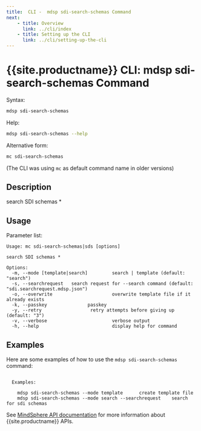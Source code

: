 ```yaml
---
title:  CLI -  mdsp sdi-search-schemas Command
next:
    - title: Overview
      link: ../cli/index
    - title: Setting up the CLI
      link: ../cli/setting-up-the-cli
---
```


# {{site.productname}} CLI: mdsp sdi-search-schemas Command

Syntax:

```bash
mdsp sdi-search-schemas
```

Help:

```bash
mdsp sdi-search-schemas --help
```

Alternative form:

```bash
mc sdi-search-schemas
```

(The CLI was using `mc` as default command name in older versions)

## Description

search SDI schemas *

## Usage

Parameter list:

```text
Usage: mc sdi-search-schemas|sds [options]

search SDI schemas *

Options:
  -m, --mode [template|search]         search | template (default: "search")
  -s, --searchrequest   search request for --search command (default: "sdi.searchrequest.mdsp.json")
  -o, --overwrite                      overwrite template file if it already exists
  -k, --passkey               passkey
  -y, --retry                  retry attempts before giving up (default: "3")
  -v, --verbose                        verbose output
  -h, --help                           display help for command

```

## Examples

Here are some examples of how to use the `mdsp sdi-search-schemas` command:

```text

  Examples:

    mdsp sdi-search-schemas --mode template 	 create template file
    mdsp sdi-search-schemas --mode search --searchrequest  	 search for sdi schemas

```

See [MindSphere API documentation](https://documentation.mindsphere.io/MindSphere/apis/index.html) for more information about {{site.productname}} APIs.
